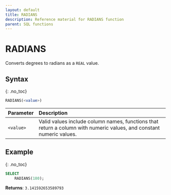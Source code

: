 ```yaml
---
layout: default
title: RADIANS
description: Reference material for RADIANS function
parent: SQL functions
---
```


# RADIANS

Converts degrees to radians as a `REAL` value.

## Syntax
{: .no_toc}

```sql
RADIANS(<value>) 
```

| Parameter | Description                                                                                                         |
| :--------- | :------------------------------------------------------------------------------------------------------------------- |
| `<value>`   | Valid values include column names, functions that return a column with numeric values, and constant numeric values. |

## Example
{: .no_toc}

```sql
SELECT
    RADIANS(180);
```

**Returns**: `3.141592653589793`
